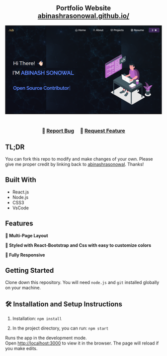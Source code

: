 <h2 align="center">
  Portfolio Website <br/>
  <a href="https://abinashrasonowal.github.io/" target="_blank">abinashrasonowal.github.io/</a>
</h2>
<div align="center">
  <img alt="Demo" src="https://raw.githubusercontent.com/abinashrasonowal/portfolio-project/main/images/readme.png" />
</div>

<br/>

<center>

<!-- [![forthebadge](https://forthebadge.com/images/badges/built-with-love.svg)](https://forthebadge.com) &nbsp;
[![forthebadge](https://forthebadge.com/images/badges/made-with-javascript.svg)](https://forthebadge.com) &nbsp;
[![forthebadge](https://forthebadge.com/images/badges/open-source.svg)](https://forthebadge.com) &nbsp;
![GitHub Repo stars](https://img.shields.io/github/stars/soumyajit4419/Portfolio?color=red&logo=github&style=for-the-badge) &nbsp;
![GitHub forks](https://img.shields.io/github/forks/soumyajit4419/Portfolio?color=red&logo=github&style=for-the-badge) -->

</center>

<h3 align="center">
    🔹
    <a href="https://github.com/abinashrasonowal/portfolio-project/issues">Report Bug</a> &nbsp; &nbsp;
    🔹
    <a href="https://github.com/abinashrasonowal/portfolio-project/issues">Request Feature</a>
</h3> 

## TL;DR

You can fork this repo to modify and make changes of your own. Please give me proper credit by linking back to [abinashrasonowal](https://github.com/abinashrasonowal/portfolio-project). Thanks!

## Built With

- React.js
- Node.js
- CSS3
- VsCode

## Features

**📖 Multi-Page Layout**

**🎨 Styled with React-Bootstrap and Css with easy to customize colors**

**📱 Fully Responsive**

## Getting Started

Clone down this repository. You will need `node.js` and `git` installed globally on your machine.

## 🛠 Installation and Setup Instructions

1. Installation: `npm install`

2. In the project directory, you can run: `npm start`

Runs the app in the development mode.\
Open [http://localhost:3000](http://localhost:3000) to view it in the browser.
The page will reload if you make edits.
